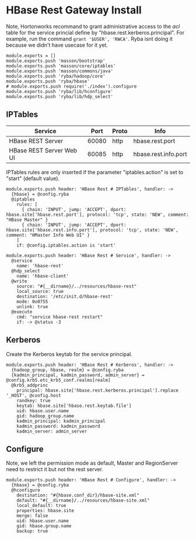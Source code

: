 
# HBase Rest Gateway Install

Note, Hortonworks recommand to grant administrative access to the _acl_ table
for the service princial define by "hbase.rest.kerberos.principal". For example,
run the command `grant '$USER', 'RWCA'`. Ryba isnt doing it because we didn't
have usecase for it yet.

    module.exports = []
    module.exports.push 'masson/bootstrap'
    module.exports.push 'masson/core/iptables'
    module.exports.push 'masson/commons/java'
    module.exports.push 'ryba/hadoop/core'
    module.exports.push 'ryba/hbase'
    # module.exports.push require('./index').configure
    module.exports.push 'ryba/lib/hconfigure'
    module.exports.push 'ryba/lib/hdp_select'

## IPTables

| Service                    | Port  | Proto | Info                   |
|----------------------------|-------|-------|------------------------|
| HBase REST Server          | 60080 | http  | hbase.rest.port        |
| HBase REST Server Web UI   | 60085 | http  | hbase.rest.info.port   |

IPTables rules are only inserted if the parameter "iptables.action" is set to
"start" (default value).

    module.exports.push header: 'HBase Rest # IPTables', handler: ->
      {hbase} = @config.ryba
      @iptables
        rules: [
          { chain: 'INPUT', jump: 'ACCEPT', dport: hbase.site['hbase.rest.port'], protocol: 'tcp', state: 'NEW', comment: "HBase Master" }
          { chain: 'INPUT', jump: 'ACCEPT', dport: hbase.site['hbase.rest.info.port'], protocol: 'tcp', state: 'NEW', comment: "HMaster Info Web UI" }
        ]
        if: @config.iptables.action is 'start'

    module.exports.push header: 'HBase Rest # Service', handler: ->
      @service
        name: 'hbase-rest'
      @hdp_select
        name: 'hbase-client'
      @write
        source: "#{__dirname}/../resources/hbase-rest"
        local_source: true
        destination: '/etc/init.d/hbase-rest'
        mode: 0o0755
        unlink: true
      @execute
        cmd: "service hbase-rest restart"
        if: -> @status -3

## Kerberos

Create the Kerberos keytab for the service principal.

    module.exports.push header: 'HBase Rest # Kerberos', handler: ->
      {hadoop_group, hbase, realm} = @config.ryba
      {kadmin_principal, kadmin_password, admin_server} = @config.krb5.etc_krb5_conf.realms[realm]
      @krb5_addprinc
        principal: hbase.site['hbase.rest.kerberos.principal'].replace '_HOST', @config.host
        randkey: true
        keytab: hbase.site['hbase.rest.keytab.file']
        uid: hbase.user.name
        gid: hadoop_group.name
        kadmin_principal: kadmin_principal
        kadmin_password: kadmin_password
        kadmin_server: admin_server

## Configure

Note, we left the permission mode as default, Master and RegionServer need to
restrict it but not the rest server.

    module.exports.push header: 'HBase Rest # Configure', handler: ->
      {hbase} = @config.ryba
      @hconfigure
        destination: "#{hbase.conf_dir}/hbase-site.xml"
        default: "#{__dirname}/../resources/hbase-site.xml"
        local_default: true
        properties: hbase.site
        merge: false
        uid: hbase.user.name
        gid: hbase.group.name
        backup: true
